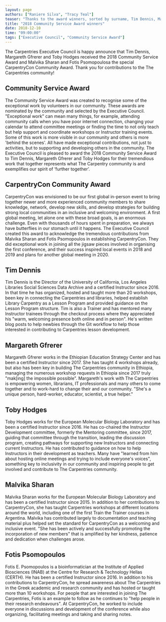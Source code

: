 ```yaml
---
layout: page
authors: ["Raniere Silva", "Tracy Teal"]
teaser: "Thanks to the award winners, sorted by surname, Tim Dennis, Margareth Gfrerer, Toby Hodges, Malvika Sharan and Fotis Psomopoulos."
title: "2018 Community Service Award winners"
date: 2018-12-10
time: "09:00:00"
tags: ["Executive Council", "Community Service Award"]
---
```


The Carpentries Executive Council is happy announce that Tim Dennis, Margareth Gfrerer and Toby Hodges received the 2018 Community Service Award and Malvika Sharan and Fotis Psomopoulosa the special CarpentryCon Community Award. Thank you for contributions to the The Carpentries community!

## Community Service Award

The Community Service Award was created to recognise some of the  exceptional work by volunteers in our community. These awards are nominated by the community and selected by the Executive Council. "Exceptional work" can mean many things, for example, attending community calls when you have poor internet connection, changing your calendar to attend committee meetings or finding the time to not only teach but help support and coordinate workshops or Instructor training events. Some of this work is more visible in our community and others is more 'behind the scenes'. All have made exceptional contributions, not just to activities, but to supporting and developing others in the community. The Executive Council is pleased to award the 2018 Community Service Award to Tim Dennis, Margareth Gfrerer and Toby Hodges for their tremendious work that together represents what The Carpentry community is and exemplifies our spirit of ‘further together’.

## CarpentryCon Community Award

CarpentryCon was envisioned to be our first global in-person event to bring together newer and more experienced community members to share knowledge, network, develop new skills, and develop strategies for building strong local communities in an inclusive and welcoming environment. A first global meeting, let alone one with these broad goals, is an enormous challenge. Even with thousands of hours spent in preparation, we always have butterflies in our stomach until it happens. The Executive Council created this award to acknowledge the tremendous contributions from Malvika Sharan and Fotis Psomopoulos in establishing CarpentryCon. They did exceptional work in joining all the jigsaw pieces involved in organising the first conference, and their success inspired local events in 2018 and 2019 and plans for another global meeting in 2020.

## Tim Dennis

Tim Dennis is the Director of the University of California, Los Angeles Libraries Social Sciences Data Archive and a certified Instructor since 2016. In that time he has organized, hosted and taught more than 20 workshops, been key in connecting the Carpentries and libraries, helped establish Library Carpentry as a Lesson Program and provided guidance on the Lesson Program structure. Tim is also a Trainer and has mentored many Instructor trainees through the checkout process where they appreciated his "warm, welcoming presence both online and in person". He's written blog posts to help newbies through the Git workflow to help those interested in contributing to Carpentries lesson development.

## Margareth Gfrerer

Margareth Gfrerer works in the Ethiopian Education Strategy Center and has been a certified Instructor since 2017. She has taught 4 workshops already, but also has been key in building The Carpentries community in Ethiopia, managing the numerous workshop requests in Ethiopia since 2017 truly "mak[ing] the impossible possible". Margareth's work with The Carpentries is empowering women, librarians, IT professionals and many others to come together and to work-hard to change their and our community. "She's a unique person, hard-worker, educator, scientist, a true helper."

## Toby Hodges

Toby Hodges works for the European Molecular Biology Laboratory and has been a certified Instructor since 2016. He has co-chaired the Instructor Development committee, formerly the Mentoring committee, since 2017, guiding that committee through the transition, leading the discussion program, creating pathways for supporting new Instructors and connecting current Instructors. He has contributed to guidance on how to help Instructors in their development as teachers. Many have "learned from him about hosting online meetings and trying to include everyone's voices", something key to inclusivity in our community and inspiring people to get involved and contribute to The Carpentries community.

## Malvika Sharan

Malvika Sharan works for the European Molecular Biology Laboratory and has been a certified Instructor since 2015. In addition to her contributions to CarpentryCon, she has taught Carpentries workshops at different locations around the world, including one of the first Train the Trainer courses in Argentina. Malvika has contributed largely to documentation and teaching material plus helped set the standard for CarpentryCon as a welcoming and inclusive event. "She has been actively and successfully promoting the incorporation of new members" that is amplified by her kindness, patience and dedication when challenges arose.

## Fotis Psomopoulos

Fotis E. Psomopoulos is a bioinformatician at the Institute of Applied Biosciences (INAB) at the Centre for Research & Technology Hellas (CERTH). He has been a certified Instructor since 2016. In addition to his contributions to CarpentryCon, he spread awareness about The Carpentries in the Greek academic and research community and has hosted or taught more than 10 workshops. For people that are interested in joining The Carpentries, Fotis is an example to follow as he continues to "help people in their research endeavours". At CarpentryCon, he worked to include everyone in discussions and development of the conference while also organizing, facilitating meetings and taking and sharing notes. 

